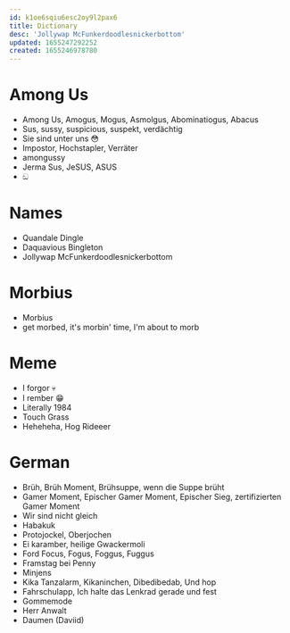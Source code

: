 ```yaml
---
id: k1oe6sqiu6esc2oy9l2pax6
title: Dictionary
desc: 'Jollywap McFunkerdoodlesnickerbottom'
updated: 1655247292252
created: 1655246978780
---
```


# Among Us
- Among Us, Amogus, Mogus, Asmolgus, Abominatiogus, Abacus 
- Sus, sussy, suspicious, suspekt, verdächtig
- Sie sind unter uns 😳
- Impostor, Hochstapler, Verräter
- amongussy
- Jerma Sus, JeSUS, ASUS
- ඞ

# Names
- Quandale Dingle
- Daquavious Bingleton
- Jollywap McFunkerdoodlesnickerbottom

# Morbius
- Morbius
- get morbed, it's morbin' time, I'm about to morb

# Meme
- I forgor 💀
- I rember 😁
- Literally 1984
- Touch Grass
- Heheheha, Hog Rideeer

# German
- Brüh, Brüh Moment, Brühsuppe, wenn die Suppe brüht
- Gamer Moment, Epischer Gamer Moment, Epischer Sieg, zertifizierten Gamer Moment
- Wir sind nicht gleich
- Habakuk
- Protojockel, Oberjochen
- Ei karamber, heilige Gwackermoli
- Ford Focus, Fogus, Foggus, Fuggus
- Framstag bei Penny
- Minjens
- Kika Tanzalarm, Kikaninchen, Dibedibedab, Und hop
- Fahrschulapp, Ich halte das Lenkrad gerade und fest
- Gommemode 
- Herr Anwalt
- Daumen (Daviid)